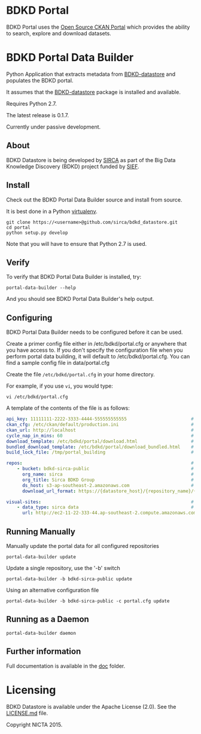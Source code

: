 # BDKD Portal

BDKD Portal uses the [Open Source CKAN Portal](http://ckan.org/) which provides the ability to search, explore and download datasets.


# BDKD Portal Data Builder

Python Application that extracts metadata from [BDKD-datastore](../datastore/README.md) and populates the BDKD portal.

It assumes that the [BDKD-datastore](../../datastore/README.md) package is installed and available.

Requires Python 2.7.

The latest release is 0.1.7.

Currently under passive development.


## About

BDKD Datastore is being developed by [SIRCA](http://www.sirca.org.au/) as part of the Big Data Knowledge Discovery (BDKD) project funded by [SIEF](http://www.sief.org.au).

## Install

Check out the BDKD Portal Data Builder source and install from source.

It is best done in a Python [virtualenv](https://virtualenv.pypa.io/en/latest/).


    git clone https://<username>@github.com/sirca/bdkd_datastore.git
    cd portal
    python setup.py develop

Note that you will have to ensure that Python 2.7 is used.

## Verify

To verify that BDKD Portal Data Builder is installed, try:

    portal-data-builder --help
    
And you should see BDKD Portal Data Builder's help output.

## Configuring
BDKD Portal Data Builder needs to be configured before it can be used.

Create a primer config file either in /etc/bdkd/portal.cfg or anywhere that you have access to. 
If you don't specify the configuration file when you perform portal data building, it will default to /etc/bdkd/portal.cfg. 
You can find a sample config file in data/portal.cfg

Create the file `/etc/bdkd/portal.cfg` in your home directory.

For example, if you use `vi`, you would type:

    vi /etc/bdkd/portal.cfg

A template of the contents of the file is as follows:

```yaml
api_key: 11111111-2222-3333-4444-555555555555                        # CKAN API key to use when building
ckan_cfg: /etc/ckan/default/production.ini                           # CKAN ini file
ckan_url: http://localhost                                           # CKAN API URL (usually localhost)
cycle_nap_in_mins: 60                                                # How long to nap before scanning again (in daemon mode)
download_template: /etc/bdkd/portal/download.html                    # Template for the download page
bundled_download_template: /etc/bdkd/portal/download_bundled.html    # Template for the download bundle page
build_lock_file: /tmp/portal_building                                # Lock file to use when managing exclusive usage

repos:                                                               # List of repositories to build portal data from
    - bucket: bdkd-sirca-public                                      # Object storage (or S3 bucket name if you are in AWS)
      org_name: sirca                                                # Unique organization name that data from this object storage will be owned by
      org_title: Sirca BDKD Group                                    # Title of the organization if you use the primer to create/setup
      ds_host: s3-ap-southeast-2.amazonaws.com                       # Region where you will find the object storage (or S3 bucket) 
      download_url_format: https://{datastore_host}/{repository_name}/{resource_id} # Format of the download link

visual-sites:                                                        # List of websites that can help visualize the data
    - data_type: sirca data                                          # Type of dataset that the website knows how to visualize
      url: http://ec2-11-22-333-44.ap-southeast-2.compute.amazonaws.com/repositories/{repository_name}/datasets/{resource_name}   # URL format when creating HTTP link
```

## Running Manually

Manually update the portal data for all configured repositories
```
portal-data-builder update
```

Update a single repository, use the '-b' switch
```
portal-data-builder -b bdkd-sirca-public update
```

Using an alternative configuration file
```
portal-data-builder -b bdkd-sirca-public -c portal.cfg update
```

## Running as a Daemon
```
portal-data-builder daemon
```


## Further information

Full documentation is available in the [doc](doc/README.md) folder.

# Licensing
BDKD Datastore is available under the Apache License (2.0). See the [LICENSE.md](../LICENSE.md) file.

Copyright NICTA 2015.
